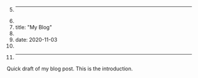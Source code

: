 5.	---
6.	
7.	title: "My Blog"
8.	
9.	date: 2020-11-03
10.	
11.	---


Quick draft of my blog post. This is the introduction.
